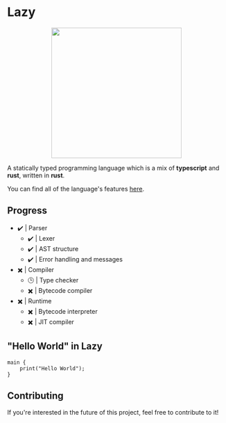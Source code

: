 # Lazy

<p align="center">
  <img src="https://github.com/lazy-lang/Lazy/blob/main/media/logo.png" width="300px" />
</p>

A statically typed programming language which is a mix of **typescript** and **rust**, written in **rust**.

You can find all of the language's features [here](https://lazy-lang.github.io/Lazy/).

## Progress

- ✔️ | Parser
    - ✔️ | Lexer
    - ✔️ | AST structure
    - ✔️ | Error handling and messages
- ✖️ | Compiler
    - 🕒 | Type checker
    - ✖️ | Bytecode compiler
- ✖️ | Runtime
    - ✖️ | Bytecode interpreter
    - ✖️ | JIT compiler

## "Hello World" in Lazy

```
main {
    print("Hello World");
}
```

## Contributing

If you're interested in the future of this project, feel free to contribute to it!